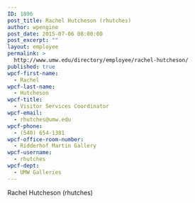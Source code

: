 ```yaml
---
ID: 1896
post_title: Rachel Hutcheson (rhutches)
author: wpengine
post_date: 2015-07-06 08:00:00
post_excerpt: ""
layout: employee
permalink: >
  http://www.umw.edu/directory/employee/rachel-hutcheson/
published: true
wpcf-first-name:
  - Rachel
wpcf-last-name:
  - Hutcheson
wpcf-title:
  - Visitor Services Coordinator
wpcf-email:
  - rhutches@umw.edu
wpcf-phone:
  - (540) 654-1381
wpcf-office-room-number:
  - Ridderhof Martin Gallery
wpcf-username:
  - rhutches
wpcf-dept:
  - UMW Galleries
---
```

Rachel Hutcheson (rhutches)